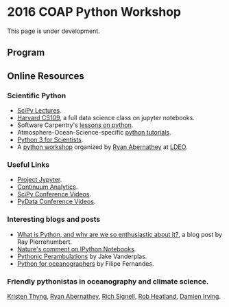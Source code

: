 # 2016 COAP Python Workshop
This page is under development.

## Program

## Online Resources 

### Scientific Python
* [SciPy Lectures](http://www.scipy-lectures.org/).
* [Harvard CS109](http://cs109.github.io/2015/), a full data science class on jupyter notebooks.
* Software Carpentry's [lessons on python](http://swcarpentry.github.io/python-novice-inflammation/).
* Atmosphere-Ocean-Science-specific [python tutorials](http://pyaos.johnny-lin.com/?page_id=217).
* [Python 3 for Scientists](http://python-3-for-scientists.readthedocs.io/en/latest/index.html).
* A [python workshop](https://git.io/vK59C) organized by [Ryan Abernathey](http://rabernat.github.io/) at [LDEO](http://www.ldeo.columbia.edu/).

### Useful Links
* [Project Jypyter](http://jupyter.org/).
* [Continuum Analytics](https://www.continuum.io/).
* [SciPy Conference Videos](https://www.youtube.com/user/EnthoughtMedia).
* [PyData Conference Videos](https://www.youtube.com/user/PyDataTV).

### Interesting blogs and posts
* [What is Python, and why are we so enthusiastic about it?](http://geosci.uchicago.edu/~rtp1/itr/Python.html), a blog post
    by Ray Pierrehumbert.
* [Nature's comment on IPython Notebooks](http://www.nature.com/news/interactive-notebooks-sharing-the-code-1.16261).
* [Pythonic Perambulations](https://jakevdp.github.io/) by Jake Vanderplas.
* [Python for oceanographers](https://ocefpaf.github.io/python4oceanographers/) by Filipe Fernandes.

### Friendly pythonistas in oceanography and climate science.
[Kristen Thyng](http://kristenthyng.com/), [Ryan Abernathey](http://rabernat.github.io/), [Rich Signell](https://about.me/rich.signell), [Rob Heatland](http://pong.tamu.edu/~rob/cv/), [Damien Irving](https://drclimate.wordpress.com/who-is-dr-climate/).

